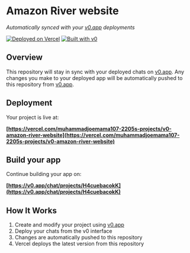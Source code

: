 # Amazon River website

*Automatically synced with your [v0.app](https://v0.app) deployments*

[![Deployed on Vercel](https://img.shields.io/badge/Deployed%20on-Vercel-black?style=for-the-badge&logo=vercel)](https://vercel.com/muhammadjoemama107-2205s-projects/v0-amazon-river-website)
[![Built with v0](https://img.shields.io/badge/Built%20with-v0.app-black?style=for-the-badge)](https://v0.app/chat/projects/H4cuebacokK)

## Overview

This repository will stay in sync with your deployed chats on [v0.app](https://v0.app).
Any changes you make to your deployed app will be automatically pushed to this repository from [v0.app](https://v0.app).

## Deployment

Your project is live at:

**[https://vercel.com/muhammadjoemama107-2205s-projects/v0-amazon-river-website](https://vercel.com/muhammadjoemama107-2205s-projects/v0-amazon-river-website)**

## Build your app

Continue building your app on:

**[https://v0.app/chat/projects/H4cuebacokK](https://v0.app/chat/projects/H4cuebacokK)**

## How It Works

1. Create and modify your project using [v0.app](https://v0.app)
2. Deploy your chats from the v0 interface
3. Changes are automatically pushed to this repository
4. Vercel deploys the latest version from this repository